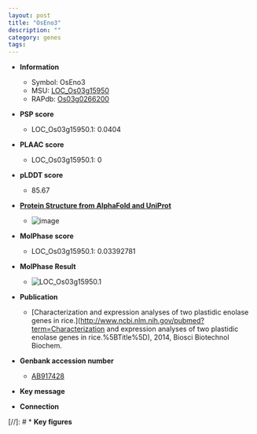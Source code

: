 ```yaml
---
layout: post
title: "OsEno3"
description: ""
category: genes
tags: 
---
```


* **Information**  
    + Symbol: OsEno3  
    + MSU: [LOC_Os03g15950](http://rice.plantbiology.msu.edu/cgi-bin/ORF_infopage.cgi?orf=LOC_Os03g15950)  
    + RAPdb: [Os03g0266200](http://rapdb.dna.affrc.go.jp/viewer/gbrowse_details/irgsp1?name=Os03g0266200)  

* **PSP score**  
    + LOC_Os03g15950.1: 0.0404 

* **PLAAC score**  
    + LOC_Os03g15950.1: 0 

* **pLDDT score**
    + 85.67

* **[Protein Structure from AlphaFold and UniProt](https://www.uniprot.org/uniprotkb/Q84Q78/entry#structure)**
    + ![image](https://ricepsp.github.io/images/Q8/AF-Q84Q78-F1.png)

* **MolPhase score**
    + LOC_Os03g15950.1: 0.03392781

* **MolPhase Result**
    + ![LOC_Os03g15950.1](https://304243504.github.io/Pictures/LOC_Os03g/LOC_Os03g15950.1.png)

* **Publication**  
    + [Characterization and expression analyses of two plastidic enolase genes in rice.](http://www.ncbi.nlm.nih.gov/pubmed?term=Characterization and expression analyses of two plastidic enolase genes in rice.%5BTitle%5D), 2014, Biosci Biotechnol Biochem.

* **Genbank accession number**  
    + [AB917428](http://www.ncbi.nlm.nih.gov/nuccore/AB917428)

* **Key message**  

* **Connection**  

[//]: # * **Key figures**  


